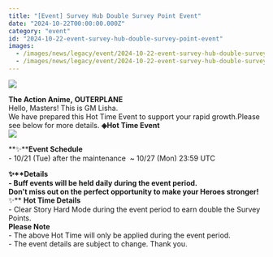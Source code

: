 ```yaml
---
title: "[Event] Survey Hub Double Survey Point Event"
date: "2024-10-22T00:00:00.000Z"
category: "event"
id: "2024-10-22-event-survey-hub-double-survey-point-event"
images:
  - /images/news/legacy/event/2024-10-22-event-survey-hub-double-survey-point-event/dd90a5e5414246bb8ce3019165a7813a.webp
  - /images/news/legacy/event/2024-10-22-event-survey-hub-double-survey-point-event/4aeba603ee2d4ace8a3868642da99f1d.webp
---
```


![](/images/news/legacy/event/2024-10-22-event-survey-hub-double-survey-point-event/dd90a5e5414246bb8ce3019165a7813a.webp)  

**The Action Anime,** **OUTERPLANE**  
Hello, Masters! This is GM Lisha.  
We have prepared this Hot Time Event to support your rapid growth.Please see below for more details. **◈Hot Time Event**  
![](/images/news/legacy/event/2024-10-22-event-survey-hub-double-survey-point-event/4aeba603ee2d4ace8a3868642da99f1d.webp)  
  
**✨****Event Schedule**  
\- 10/21 (Tue) after the maintenance  ~ 10/27 (Mon) 23:59 UTC

  
**✨****Details**  
\- Buff events will be held daily during the event period.  
Don't miss out on the perfect opportunity to make your Heroes stronger!**✨** **Hot Time Details**  
\- Clear Story Hard Mode during the event period to earn double the Survey Points.  
**Please Note**  
\- The above Hot Time will only be applied during the event period.  
\- The event details are subject to change. Thank you.
